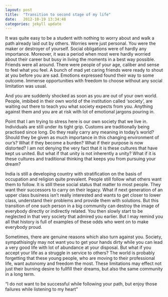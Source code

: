 ```yaml
---
layout: post
title:  "Transition to second stage of my life"
date:   2012-10-19 13:34:48
categories: jekyll update
---
```

It was quite easy to be a student with nothing to worry about and walk a path already laid out by others. Worries were just personal. You were the maker or destroyer of yourself. Social obligations were of hardly any importance. Moreover, it was a period when most were hardly worried about their career but busy in living the moments in a best way possible. Friends were all around. There were people of your age, caliber and sense to feel what you feel. A bunch of mad yet caring friends were ready to shout at you before you are sad. Emotions expressed found their way to some outcome. Immense opportunities with freedom to choose without any social limitation was usual.


And you are suddenly shocked as soon as you are out of your own world. People, imbibed in their own world of the institution called ‘society’, are waiting out there to teach you what society expects from you. Anything against them and you are at risk with lot of emotional jargons pouring in.

Point that I am trying to stress here is our own society that we live in. Individuals are still under its tight grip. Customs are traditionally being practised since long. Do they really carry any meaning in today’s world? Should they be given as much importance in this changing environment of our’s? What if they become a burden? What if their purpose is now distorted? I am not denying the very fact that it is these cultures that have kept us united. But what if that unity is not inherently a unity? What if it is these cultures and traditional thinking that keeps you from pursuing your dream?

India is still a developing country with stratification on the basis of occupation and religion quite prevalent. People still follow what others want them to follow. It is still these social status that matter to most people. They want their successors to carry on their legacy. What if next generation of an upper class business isn’t really interested and wants to get closer to lower class, understand their problems and provide them with solutions. But this transition of one such person in a big community can destroy the image of everybody directly or indirectly related. You then slowly start to be neglected in that very society that admired you earlier. But I may remind you all that history is full of examples of these odds who went on to make everybody proud.

Sometimes, there are genuine reasons which also turn against you. Society, sympathisingly   may not want you to get your hands dirty while you can lead a very good life with lot of abundance at your disposal. But what if you accept your life as a struggle in service to others? The world is probably forgetting that these young people, who are moving to their professional life, want autonomy and freedom the most. These limitations may effect not just their burning desire to fullfill their dreams, but also the same community in a long term.

“I do not want to be successful while following  your path, but enjoy those failures while listening to my heart”
